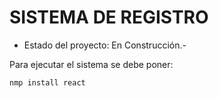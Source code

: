 <h1> SISTEMA DE REGISTRO </h1>

- Estado del proyecto: En Construcción.-

Para ejecutar el sistema se debe poner:

```nmp install react```
